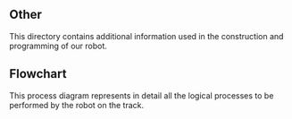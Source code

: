 ## Other

This directory contains additional information used in the construction and programming of our robot.

## Flowchart
This process diagram represents in detail all the logical processes to be performed by the robot on the track.


